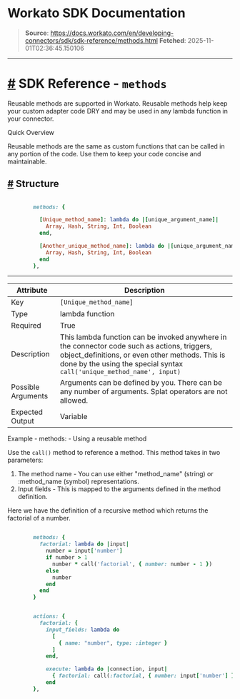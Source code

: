 # Workato SDK Documentation

> **Source**: https://docs.workato.com/en/developing-connectors/sdk/sdk-reference/methods.html
> **Fetched**: 2025-11-01T02:36:45.150106

---

# [#](<#sdk-reference-methods>) SDK Reference - `methods`

Reusable methods are supported in Workato. Reusable methods help keep your custom adapter code DRY and may be used in any lambda function in your connector.

Quick Overview

Reusable methods are the same as custom functions that can be called in any portion of the code. Use them to keep your code concise and maintainable.

## [#](<#structure>) Structure
```ruby
 
        methods: {

          [Unique_method_name]: lambda do |[unique_argument_name]|
            Array, Hash, String, Int, Boolean
          end,

          [Another_unique_method_name]: lambda do |[unique_argument_name], [another_unique_argument_name]|
            Array, Hash, String, Int, Boolean
          end
        },


```

* * *

Attribute | Description  
---|---  
Key | `[Unique_method_name]`  
Type | lambda function  
Required | True  
Description | This lambda function can be invoked anywhere in the connector code such as actions, triggers, object_definitions, or even other methods. This is done by the using the special syntax `call('unique_method_name', input)`  
Possible Arguments | Arguments can be defined by you. There can be any number of arguments. Splat operators are not allowed.  
Expected Output | Variable  
Example - methods: - Using a reusable method

Use the `call()` method to reference a method. This method takes in two parameters:

  1. The method name - You can use either "method_name" (string) or :method_name (symbol) representations.
  2. Input fields - This is mapped to the arguments defined in the method definition.

Here we have the definition of a recursive method which returns the factorial of a number.
```ruby
 
        methods: {
          factorial: lambda do |input|
            number = input['number']
            if number > 1
              number * call('factorial', { number: number - 1 })
            else
              number
            end
          end
        }


```
```ruby

        actions: {
          factorial: {
            input_fields: lambda do
              [
                { name: "number", type: :integer }
              ]
            end,

            execute: lambda do |connection, input|
              { factorial: call(:factorial, { number: input['number'] }) }
            end
        },


```
